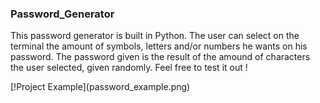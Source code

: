 <h3>Password_Generator</h3>

This password generator is built in Python. 
The user can select on the terminal the amount of symbols, letters and/or numbers he wants on his password.
The password given is the result of the amound of characters the user selected, given randomly.
Feel free to test it out !
<p></p>
[!Project Example](password_example.png)